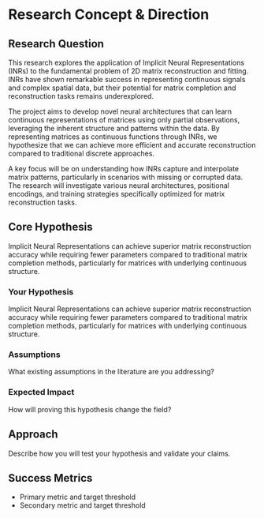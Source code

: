 # Research Concept & Direction

## Research Question

This research explores the application of Implicit Neural Representations (INRs) to the fundamental problem of 2D matrix reconstruction and fitting. INRs have shown remarkable success in representing continuous signals and complex spatial data, but their potential for matrix completion and reconstruction tasks remains underexplored.

The project aims to develop novel neural architectures that can learn continuous representations of matrices using only partial observations, leveraging the inherent structure and patterns within the data. By representing matrices as continuous functions through INRs, we hypothesize that we can achieve more efficient and accurate reconstruction compared to traditional discrete approaches.

A key focus will be on understanding how INRs capture and interpolate matrix patterns, particularly in scenarios with missing or corrupted data. The research will investigate various neural architectures, positional encodings, and training strategies specifically optimized for matrix reconstruction tasks.

## Core Hypothesis

Implicit Neural Representations can achieve superior matrix reconstruction accuracy while requiring fewer parameters compared to traditional matrix completion methods, particularly for matrices with underlying continuous structure.

### Your Hypothesis

Implicit Neural Representations can achieve superior matrix reconstruction accuracy while requiring fewer parameters compared to traditional matrix completion methods, particularly for matrices with underlying continuous structure.

### Assumptions

What existing assumptions in the literature are you addressing?

### Expected Impact

How will proving this hypothesis change the field?

## Approach

Describe how you will test your hypothesis and validate your claims.

## Success Metrics

* Primary metric and target threshold
* Secondary metric and target threshold